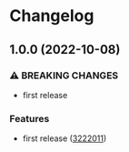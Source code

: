 # Changelog

## 1.0.0 (2022-10-08)


### ⚠ BREAKING CHANGES

* first release

### Features

* first release ([3222011](https://github.com/ptonini/docker-images/commit/322201130347a674e61d57b8c1f1d9e12f142f17))
